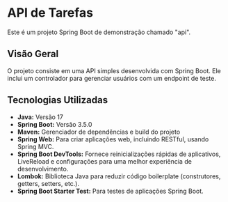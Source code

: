 # API de Tarefas

Este é um projeto Spring Boot de demonstração chamado "api".

## Visão Geral

O projeto consiste em uma API simples desenvolvida com Spring Boot. Ele inclui um controlador para gerenciar usuários com um endpoint de teste.

## Tecnologias Utilizadas

* **Java:** Versão 17
* **Spring Boot:** Versão 3.5.0
* **Maven:** Gerenciador de dependências e build do projeto
* **Spring Web:** Para criar aplicações web, incluindo RESTful, usando Spring MVC.
* **Spring Boot DevTools:** Fornece reinicializações rápidas de aplicativos, LiveReload e configurações para uma melhor experiência de desenvolvimento.
* **Lombok:** Biblioteca Java para reduzir código boilerplate (construtores, getters, setters, etc.).
* **Spring Boot Starter Test:** Para testes de aplicações Spring Boot.